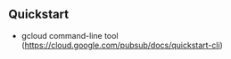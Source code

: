 Quickstart
------------

* gcloud command-line tool (https://cloud.google.com/pubsub/docs/quickstart-cli)
